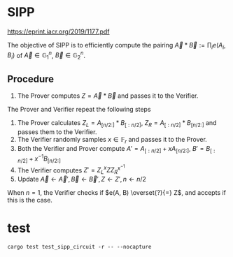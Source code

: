 # SIPP

https://eprint.iacr.org/2019/1177.pdf

The objective of SIPP is to efficiently compute the pairing $\vec{A}*\vec{B} := \prod_i e(A_i, B_i)$ of $\vec{A} \in \mathbb{G}_1^n$, $\vec{B} \in \mathbb{G}_2^n$.

## Procedure

1. The Prover computes $Z = \vec{A}*\vec{B}$ and passes it to the Verifier.

The Prover and Verifier repeat the following steps

1. The Prover calculates $Z_L = A_{[n/2:]} * B_{[:n/2]}$, $Z_R = A_{[:n/2]} * B_{[n/2:]}$ and passes them to the Verifier.
2. The Verifier randomly samples $x \in \mathbb{F}_r$ and passes it to the Prover.
3. Both the Verifier and Prover compute $A' = A_{[:n/2]} + x A_{[n/2:]}$, $B' = B_{[:n/2]} + x^{-1} B_{[n/2:]}$
4. The Verifier computes $Z' = Z_L^x Z Z_R^{x^{-1}}$
5. Update $\vec{A}\leftarrow \vec{A}', \vec{B}\leftarrow \vec{B}', Z \leftarrow Z', n \leftarrow n/2$

When $n = 1$, the Verifier checks if $e(A, B) \overset{?}{=} Z$, and accepts if this is the case.


# test

```cargo test test_sipp_circuit -r -- --nocapture```

